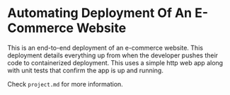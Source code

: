 # Automating Deployment Of An E-Commerce Website

This is an end-to-end deployment of an e-commerce website. This deployment details everything up from when the developer pushes their code to containerized deployment. This uses a simple http web app along with unit tests that confirm the app is up and running.

Check `project.md` for more information.